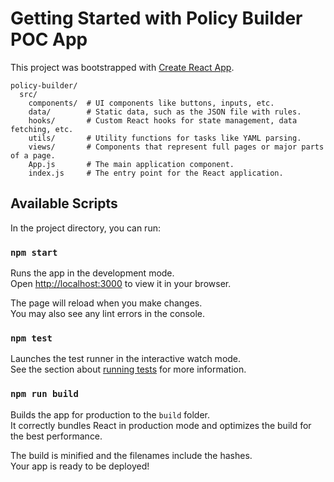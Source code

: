 # Getting Started with Policy Builder POC App
This project was bootstrapped with [Create React App](https://github.com/facebook/create-react-app).

```
policy-builder/
  src/
    components/  # UI components like buttons, inputs, etc.
    data/        # Static data, such as the JSON file with rules.
    hooks/       # Custom React hooks for state management, data fetching, etc.
    utils/       # Utility functions for tasks like YAML parsing.
    views/       # Components that represent full pages or major parts of a page.
    App.js       # The main application component.
    index.js     # The entry point for the React application.

```

## Available Scripts

In the project directory, you can run:

### `npm start`

Runs the app in the development mode.\
Open [http://localhost:3000](http://localhost:3000) to view it in your browser.

The page will reload when you make changes.\
You may also see any lint errors in the console.

### `npm test`

Launches the test runner in the interactive watch mode.\
See the section about [running tests](https://facebook.github.io/create-react-app/docs/running-tests) for more information.

### `npm run build`

Builds the app for production to the `build` folder.\
It correctly bundles React in production mode and optimizes the build for the best performance.

The build is minified and the filenames include the hashes.\
Your app is ready to be deployed!
